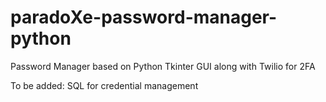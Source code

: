 # paradoXe-password-manager-python
Password Manager based on Python Tkinter GUI along with Twilio for 2FA


To be added:
SQL for credential management
